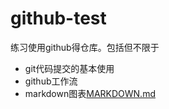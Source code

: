 # github-test

练习使用github得仓库。包括但不限于

- git代码提交的基本使用
- github工作流
- markdown图表[MARKDOWN.md](MARKDOWN.md)
